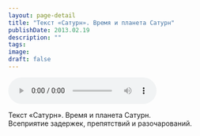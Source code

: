 ```yaml
---
layout: page-detail
title: "Текст «Сатурн». Время и планета Сатурн"
publishDate: 2013.02.19
description: ""
tags:
image:
draft: false
---
```


<audio title="2013.02.19 - Текст «Сатурн». Время и планета Сатурн.mp3" src="https://filer-api.advayta.org/v1.0/public/files/74205" controls=""></audio>

 Текст «Сатурн». Время и планета Сатурн.  
Всеприятие задержек, препятствий и разочарований. 

  
